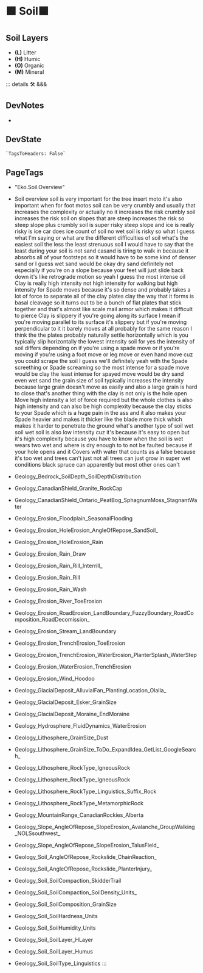 
# 🟩  <eko>Soil</eko>🟩

## Soil Layers

- **(L)** Litter
- **(H)** Humic
- **(O)** Organic
- **(M)** Mineral

::: details 🛠 <dev>&&&</dev>

## DevNotes

-

## DevState

```py
`TagsToHeaders: False`
```

<h2>PageTags</h2>

- "Eko.Soil.Overview"
- Soil overview soil is very important for the tree insert moto it's also important when for foot motos soil can be very crumbly and usually that increases the complexity or actually no it increases the risk crumbly soil increases the risk soil on slopes that are steep increases the risk so steep slope plus crumbly soil is super risky steep slope and ice is really risky is ice car does ice count of soil no wet soil is risky so what I guess what I'm saying or what are the different difficulties of soil what's the easiest soil the less the least strenuous soil I would have to say that the least during your soil is not sand casand is tiring to walk in because it absorbs all of your footsteps so it would have to be some kind of denser sand or I guess wet sand would be okay dry sand definitely not especially if you're on a slope because your feet will just slide back down it's like retrograde motion so yeah I guess the most intense oil Clay is really high intensity not high intensity for walking but high intensity for Spade moves because it's so dense and probably takes a lot of force to separate all of the clay plates clay the way that it forms is basal cleavage so it turns out to be a bunch of flat plates that stick together and that's almost like scale mail armor which makes it difficult to pierce Clay is slippery if you're going along its surface I mean if you're moving parallel to its surface it's slippery but if you're moving perpendicular to it it barely moves at all probably for the same reason I think the the plates probably naturally settle horizontally which is you typically slip horizontally the lowest intensity soil for yes the intensity of soil differs depending on if you're using a spade move or if you're moving if you're using a foot move or leg move or even hand move cuz you could scrape the soil I guess we'll definitely yeah with the Spade screething or Spade screaming so the most intense for a spade move would be clay the least intense for spayed move would be dry sand even wet sand the grain size of soil typically increases the intensity because large grain doesn't move as easily and also a large grain is hard to close that's another thing with the clay is not only is the hole open Move high intensity a lot of force required but the whole clothes is also high intensity and can also be high complexity because the clay sticks to your Spade which is a huge pain in the ass and it also makes your Spade heavier and makes it thicker like the blade more thick which makes it harder to penetrate the ground what's another type of soil wet soil wet soil is also low intensity cuz it's because it's easy to open but it's high complexity because you have to know when the soil is wet wears two wet and where is dry enough to to not be faulted because if your hole opens and it Covers with water that counts as a false because it's too wet and trees can't just not all trees can just grow in super wet conditions black spruce can apparently but most other ones can't

- Geology_Bedrock_SoilDepth_SoilDepthDistribution

- Geology_CanadianShield_Granite_RockCap
- Geology_CanadianShield_Ontario_PeatBog_SphagnumMoss_StagnantWater
- Geology_Erosion_Floodplain_SeasonalFlooding
- Geology_Erosion_HoleErosion_AngleOfRepose_SandSoil_
- Geology_Erosion_HoleErosion_Rain
- Geology_Erosion_Rain_Draw
- Geology_Erosion_Rain_Rill_Interrill_
- Geology_Erosion_Rain_Rill
- Geology_Erosion_Rain_Wash
- Geology_Erosion_River_ToeErosion
- Geology_Erosion_RoadErosion_LandBoundary_FuzzyBoundary_RoadComposition_RoadDecomission_
- Geology_Erosion_Stream_LandBoundary
- Geology_Erosion_TrenchErosion_ToeErosion
- Geology_Erosion_TrenchErosion_WaterErosion_PlanterSplash_WaterStep
- Geology_Erosion_WaterErosion_TrenchErosion
- Geology_Erosion_Wind_Hoodoo
- Geology_GlacialDeposit_AlluvialFan_PlantingLocation_Olalla_
- Geology_GlacialDeposit_Esker_GrainSize
- Geology_GlacialDeposit_Moraine_EndMoraine
- Geology_Hydrosphere_FluidDynamics_WaterErosion
- Geology_Lithosphere_GrainSize_Dust
- Geology_Lithosphere_GrainSize_ToDo_ExpandIdea_GetList_GoogleSearch_
- Geology_Lithosphere_RockType_IgneousRock
- Geology_Lithosphere_RockType_IgneousRock
- Geology_Lithosphere_RockType_Linguistics_Suffix_Rock
- Geology_Lithosphere_RockType_MetamorphicRock
- Geology_MountainRange_CanadianRockies_Alberta
- Geology_Slope_AngleOfRepose_SlopeErosion_Avalanche_GroupWalking_NOLSsouthwest_
- Geology_Slope_AngleOfRepose_SlopeErosion_TalusField_
- Geology_Soil_AngleOfRepose_Rockslide_ChainReaction_
- Geology_Soil_AngleOfRepose_Rockslide_PlanterInjury_
- Geology_Soil_SoilCompaction_SkidderTrail
- Geology_Soil_SoilCompaction_SoilDensity_Units_
- Geology_Soil_SoilComposition_GrainSize
- Geology_Soil_SoilHardness_Units
- Geology_Soil_SoilHumidity_Units
- Geology_Soil_SoilLayer_HLayer
- Geology_Soil_SoilLayer_Humus
- Geology_Soil_SoilType_Linguistics
:::
